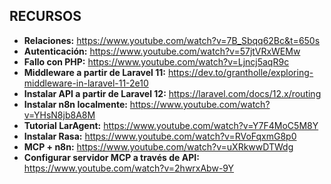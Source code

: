 ## RECURSOS
- **Relaciones:** https://www.youtube.com/watch?v=7B_Sbqq62Bc&t=650s
- **Autenticación:** https://www.youtube.com/watch?v=57jtVRxWEMw
- **Fallo con PHP:** https://www.youtube.com/watch?v=Ljncj5aqR9c
- **Middleware a partir de Laravel 11:** https://dev.to/grantholle/exploring-middleware-in-laravel-11-2e10
- **Instalar API a partir de Laravel 12:** https://laravel.com/docs/12.x/routing
- **Instalar n8n localmente:** https://www.youtube.com/watch?v=YHsN8jb8A8M
- **Tutorial LarAgent:** https://www.youtube.com/watch?v=Y7F4MoC5M8Y
- **Instalar Rasa:** https://www.youtube.com/watch?v=RVoFqxmG8p0
- **MCP + n8n:** https://www.youtube.com/watch?v=uXRkwwDTWdg
- **Configurar servidor MCP a través de API:** https://www.youtube.com/watch?v=2hwrxAbw-9Y